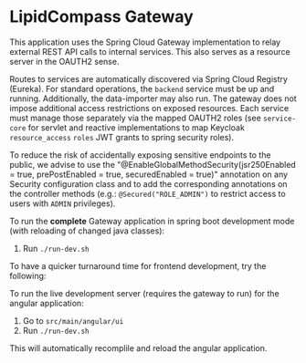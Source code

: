# LipidCompass Gateway

This application uses the Spring Cloud Gateway implementation to relay external REST API calls to
internal services. This also serves as a resource server in the OAUTH2 sense.

Routes to services are automatically discovered via Spring Cloud Registry (Eureka). 
For standard operations, the `backend` service must be up and running. Additionally, the
data-importer may also run. The gateway does not impose additional access restrictions on exposed 
resources. Each service must manage those separately via the mapped OAUTH2 roles (see
`service-core` for servlet and reactive implementations to map Keycloak `resource_access` `roles`
JWT grants to spring security roles).

To reduce the risk of accidentally exposing sensitive endpoints to the public, we advise to use the 
"@EnableGlobalMethodSecurity(jsr250Enabled = true, prePostEnabled = true, securedEnabled = true)"
annotation on any Security configuration class and to add the corresponding annotations on the
controller methods (e.g.: ```@Secured("ROLE_ADMIN")``` to restrict access to users with `ADMIN`
privileges).

To run the **complete** Gateway application in spring boot development mode (with reloading of
changed java classes):

1. Run `./run-dev.sh`

To have a quicker turnaround time for frontend development, try the following:

To run the live development server (requires the gateway to run) for the angular application:

1. Go to `src/main/angular/ui`
2. Run `./run-dev.sh`

This will automatically recomplile and reload the angular application.
